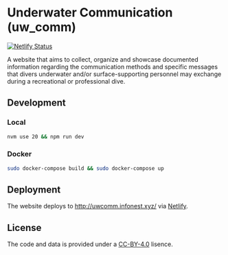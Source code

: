 # Underwater Communication (uw_comm)
[![Netlify Status](https://api.netlify.com/api/v1/badges/0bf0aa8a-ee83-4276-93b4-34c46b612383/deploy-status)](https://app.netlify.com/sites/magical-starburst-2aeb52/deploys)

A website that aims to collect, organize and showcase documented information regarding the communication methods and specific messages that divers underwater and/or surface-supporting personnel may exchange during a recreational or professional dive.

## Development

### Local

```bash
nvm use 20 && npm run dev 
```

### Docker

```bash
sudo docker-compose build && sudo docker-compose up 
```


## Deployment

The website deploys to http://uwcomm.infonest.xyz/ via [Netlify](https://www.netlify.com/).


## License

The code and data is provided under a [CC-BY-4.0](https://creativecommons.org/licenses/by/4.0/) lisence.
